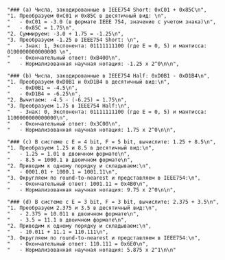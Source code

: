     "### (a) Числа, закодированные в IEEE754 Short: 0xC01 + 0x85C\n",
    "1. Преобразуем 0xC01 и 0x85C в десятичный вид: \n",
    "   - 0xC01 = -3.0 (в формате IEEE 754, значение с учетом знака)\n",
    "   - 0x85C = 1.75\n",
    "2. Суммируем: -3.0 + 1.75 = -1.25\n",
    "3. Преобразуем -1.25 в IEEE754 Short: \n",
    "   - Знак: 1, Экспонента: 01111111100 (где E = 0, 5) и мантисса: 0100000000000000 \n",
    "   - Окончательный ответ: 0xB400\n",
    "   - Нормализованная научная нотация: -1.25 x 2^0\n\n",
    
    "### (b) Числа, закодированные в IEEE754 Half: 0xD0B1 - 0xD1B4\n",
    "1. Преобразуем 0xD0B1 и 0xD1B4 в десятичный вид:\n",
    "   - 0xD0B1 = -4.5\n",
    "   - 0xD1B4 = -6.25\n",
    "2. Вычитаем: -4.5 - (-6.25) = 1.75\n",
    "3. Преобразуем 1.75 в IEEE754 Half:\n",
    "   - Знак: 0, Экспонента: 01111111100 (где E = 0, 5) и мантисса: 1100000000000000\n",
    "   - Окончательный ответ: 0x3C00\n",
    "   - Нормализованная научная нотация: 1.75 x 2^0\n\n",
    
    "### (c) В системе с E = 4 bit, F = 5 bit, вычислите: 1.25 + 8.5\n",
    "1. Преобразуем 1.25 и 8.5 в десятичный вид:\n",
    "   - 1.25 = 1.01 в двоичном формате\n",
    "   - 8.5 = 1000.1 в двоичном формате\n",
    "2. Приводим к одному порядку и складываем:\n",
    "   - 0001.01 + 1000.1 = 1001.11\n",
    "3. Округляем по round-to-nearest и представляем в IEEE754:\n",
    "   - Окончательный ответ: 1001.11 = 0x4B0\n",
    "   - Нормализованная научная нотация: 9.75 x 2^0\n\n",
    
    "### (d) В системе с E = 3 bit, F = 3 bit, вычислите: 2.375 + 3.5\n",
    "1. Преобразуем 2.375 и 3.5 в десятичный вид:\n",
    "   - 2.375 = 10.011 в двоичном формате\n",
    "   - 3.5 = 11.1 в двоичном формате\n",
    "2. Приводим к одному порядку и складываем:\n",
    "   - 10.011 + 11.1 = 110.111\n",
    "3. Округляем по round-to-nearest и представляем в IEEE754:\n",
    "   - Окончательный ответ: 110.111 = 0x6E0\n",
    "   - Нормализованная научная нотация: 5.875 x 2^1\n\n"
